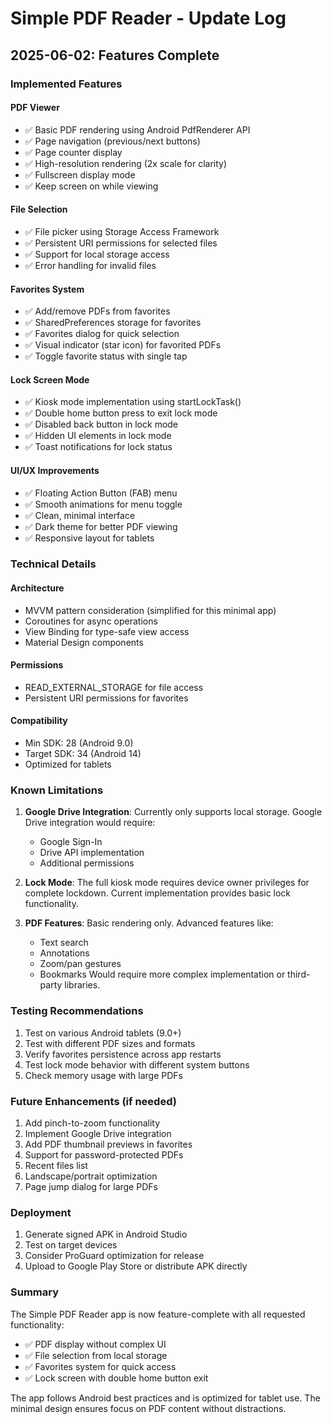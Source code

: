 # Simple PDF Reader - Update Log

## 2025-06-02: Features Complete

### Implemented Features

#### PDF Viewer
- ✅ Basic PDF rendering using Android PdfRenderer API
- ✅ Page navigation (previous/next buttons)
- ✅ Page counter display
- ✅ High-resolution rendering (2x scale for clarity)
- ✅ Fullscreen display mode
- ✅ Keep screen on while viewing

#### File Selection
- ✅ File picker using Storage Access Framework
- ✅ Persistent URI permissions for selected files
- ✅ Support for local storage access
- ✅ Error handling for invalid files

#### Favorites System
- ✅ Add/remove PDFs from favorites
- ✅ SharedPreferences storage for favorites
- ✅ Favorites dialog for quick selection
- ✅ Visual indicator (star icon) for favorited PDFs
- ✅ Toggle favorite status with single tap

#### Lock Screen Mode
- ✅ Kiosk mode implementation using startLockTask()
- ✅ Double home button press to exit lock mode
- ✅ Disabled back button in lock mode
- ✅ Hidden UI elements in lock mode
- ✅ Toast notifications for lock status

#### UI/UX Improvements
- ✅ Floating Action Button (FAB) menu
- ✅ Smooth animations for menu toggle
- ✅ Clean, minimal interface
- ✅ Dark theme for better PDF viewing
- ✅ Responsive layout for tablets

### Technical Details

#### Architecture
- MVVM pattern consideration (simplified for this minimal app)
- Coroutines for async operations
- View Binding for type-safe view access
- Material Design components

#### Permissions
- READ_EXTERNAL_STORAGE for file access
- Persistent URI permissions for favorites

#### Compatibility
- Min SDK: 28 (Android 9.0)
- Target SDK: 34 (Android 14)
- Optimized for tablets

### Known Limitations

1. **Google Drive Integration**: Currently only supports local storage. Google Drive integration would require:
   - Google Sign-In
   - Drive API implementation
   - Additional permissions

2. **Lock Mode**: The full kiosk mode requires device owner privileges for complete lockdown. Current implementation provides basic lock functionality.

3. **PDF Features**: Basic rendering only. Advanced features like:
   - Text search
   - Annotations
   - Zoom/pan gestures
   - Bookmarks
   Would require more complex implementation or third-party libraries.

### Testing Recommendations

1. Test on various Android tablets (9.0+)
2. Test with different PDF sizes and formats
3. Verify favorites persistence across app restarts
4. Test lock mode behavior with different system buttons
5. Check memory usage with large PDFs

### Future Enhancements (if needed)

1. Add pinch-to-zoom functionality
2. Implement Google Drive integration
3. Add PDF thumbnail previews in favorites
4. Support for password-protected PDFs
5. Recent files list
6. Landscape/portrait optimization
7. Page jump dialog for large PDFs

### Deployment

1. Generate signed APK in Android Studio
2. Test on target devices
3. Consider ProGuard optimization for release
4. Upload to Google Play Store or distribute APK directly

### Summary

The Simple PDF Reader app is now feature-complete with all requested functionality:
- ✅ PDF display without complex UI
- ✅ File selection from local storage
- ✅ Favorites system for quick access
- ✅ Lock screen with double home button exit

The app follows Android best practices and is optimized for tablet use. The minimal design ensures focus on PDF content without distractions.
